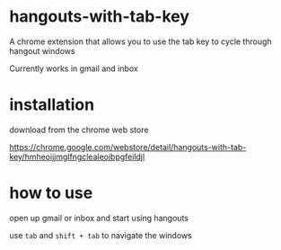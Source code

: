 # hangouts-with-tab-key
A chrome extension that allows you to use the tab key to cycle through hangout windows

Currently works in gmail and inbox

# installation

download from the chrome web store

https://chrome.google.com/webstore/detail/hangouts-with-tab-key/hmheoijjmglfngclealeoibpgfeildjl

# how to use

open up gmail or inbox and start using hangouts

use `tab` and `shift + tab` to navigate the windows
